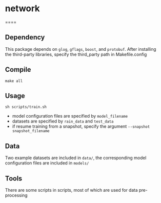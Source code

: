 # network
====

Dependency
----

This package depends on `glog`, `gflags`, `boost`, and `protobuf`.  After
installing the third-party libraries, specify the third_party path in
Makefile.config


Compile
----

    make all


Usage
----

    sh scripts/train.sh

  * model configuration files are specified by `model_filename` 
  * datasets are specified by `rain_data` and `test_data`
  * if resume training from a snapshot, specify the argument `--snapshot
    snapshot_filename`


Data
----

Two example datasets are included in `data/`, the corresponding model
configuration files are included in `models/`


Tools
----

There are some scripts in scripts, most of which are used for data
pre-processing
